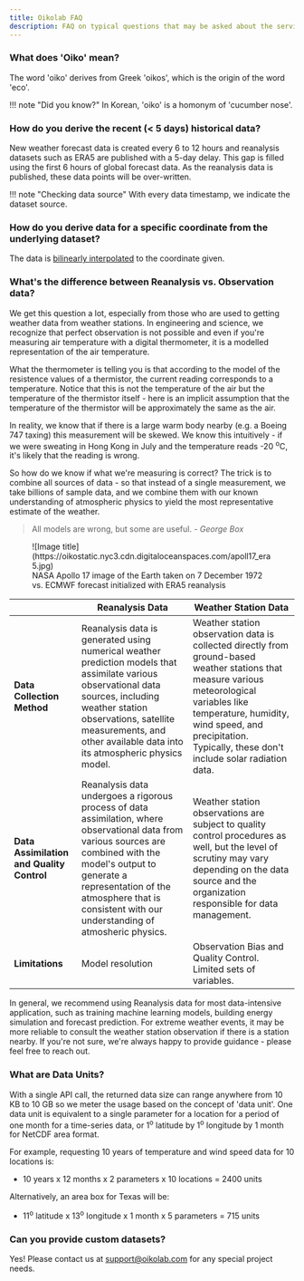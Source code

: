 ```yaml
---
title: Oikolab FAQ
description: FAQ on typical questions that may be asked about the service.
---
```


### What does 'Oiko' mean?

The word 'oiko' derives from Greek 'oikos', which is the origin of the word 'eco'. 


!!! note "Did you know?"
    In Korean, 'oiko' is a homonym of 'cucumber nose'.

### How do you derive the recent (< 5 days) historical data?

New weather forecast data is created every 6 to 12 hours and reanalysis datasets such as ERA5 are published with a 5-day delay. This gap is filled using the first 6 hours of global forecast data. As the reanalysis data is published, these data points will be over-written.

!!! note "Checking data source"
    With every data timestamp, we indicate the dataset source.

### How do you derive data for a specific coordinate from the underlying dataset?

The data is [bilinearly interpolated](https://en.wikipedia.org/wiki/Bilinear_interpolation) to the coordinate given. 

### What's the difference between Reanalysis vs. Observation data?

We get this question a lot, especially from those who are used to getting weather data from weather stations. In engineering and science, we recognize that perfect observation is not possible and even if you're measuring air temperature with a digital thermometer, it is a modelled representation of the air temperature. 

What the thermometer is telling you is that according to the model of the resistence values of a thermistor, the current reading corresponds to a temperature. Notice that this is not the temperature of the air but the temperature of the thermistor itself - here is an implicit assumption that the temperature of the thermistor will be approximately the same as the air. 

In reality, we know that if there is a large warm body nearby (e.g. a Boeing 747 taxing) this measurement will be skewed. We know this intuitively - if we were sweating in Hong Kong in July and the temperature reads -20 <sup>o</sup>C, it's likely that the reading is wrong.

So how do we know if what we're measuring is correct? The trick is to combine all sources of data - so that instead of a single measurement, we take billions of sample data, and we combine them with our known understanding of atmospheric physics to yield the most representative estimate of the weather.

> All models are wrong, but some are useful. *- George Box*

<figure markdown>
  ![Image title](https://oikostatic.nyc3.cdn.digitaloceanspaces.com/apoll17_era5.jpg)
  <figcaption>NASA Apollo 17 image of the Earth taken on 7 December 1972 vs. ECMWF forecast initialized with ERA5 reanalysis</figcaption>
</figure>


|                                           | Reanalysis Data                                                                                                                                                                                                                                                       | Weather Station Data
|-------------------------------------------|-----------------------------------------------------------------------------------------------------------------------------------------------------------------------------------------------------------------------------------------------------------------------| ------------
| **Data Collection Method**                | Reanalysis data is generated using numerical weather prediction models that assimilate various observational data sources, including weather station observations, satellite measurements, and other available data into its atmospheric physics model.               | Weather station observation data is collected directly from ground-based weather stations that measure various meteorological variables like temperature, humidity, wind speed, and precipitation. Typically, these don't include solar radiation data.
| **Data Assimilation and Quality Control** | Reanalysis data undergoes a rigorous process of data assimilation, where observational data from various sources are combined with the model's output to generate a representation of the atmosphere that is consistent with our understanding of atmosheric physics. | Weather station observations are subject to quality control procedures as well, but the level of scrutiny may vary depending on the data source and the organization responsible for data management. 
| **Limitations**                           | Model resolution                                                                                                                                                                                                                                                      | Observation Bias and Quality Control. Limited sets of variables.

In general, we recommend using Reanalysis data for most data-intensive application, such as training machine learning models, building energy simulation and forecast prediction. For extreme weather events, it may be more reliable to consult the weather station observation if there is a station nearby. If you're not sure, we're always happy to provide guidance - please feel free to reach out.


### What are Data Units?

With a single API call, the returned data size can range anywhere from 10 KB to 10 GB so we meter the usage based on the concept of 'data unit'. One data unit is equivalent to a single parameter for a location for a period of one month for a time-series data, or 1<sup>o</sup> latitude by 1<sup>o</sup> longitude by 1 month for NetCDF area format.

For example, requesting 10 years of temperature and wind speed data for 10 locations is:

* 10 years x 12 months x 2 parameters x 10 locations = 2400 units

Alternatively, an area box for Texas will be:

* 11<sup>o</sup> latitude x 13<sup>o</sup> longitude x 1 month x 5 parameters = 715 units


### Can you provide custom datasets?

Yes! Please contact us at [support@oikolab.com](mailto:support@oikolab.com) for any special project needs.